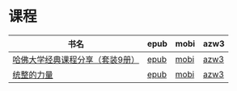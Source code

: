 # 课程

| 书名 | epub | mobi | azw3 |
| --- | --- | --- | --- |
| [哈佛大学经典课程分享（套装9册）](http://ct.dalanmei.com/f/31084289-572117471-cc968a) | [epub](http://ct.dalanmei.com/f/31084289-572117471-cc968a) | [mobi](http://ct.dalanmei.com/f/31084289-571652850-a71680) | [azw3](http://ct.dalanmei.com/f/31084289-572179915-7cca91) |
| [统整的力量](http://ct.dalanmei.com/f/31084289-571880444-172c7e) | [epub](http://ct.dalanmei.com/f/31084289-571880444-172c7e) | [mobi](http://ct.dalanmei.com/f/31084289-571552116-0ed50f) | [azw3](http://ct.dalanmei.com/f/31084289-572202526-686187) |
